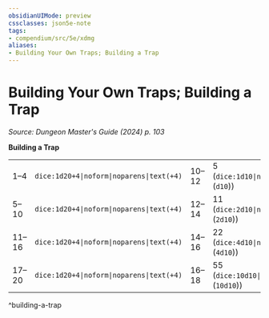 ```yaml
---
obsidianUIMode: preview
cssclasses: json5e-note
tags:
- compendium/src/5e/xdmg
aliases:
- Building Your Own Traps; Building a Trap
---
```

# Building Your Own Traps; Building a Trap
*Source: Dungeon Master's Guide (2024) p. 103* 

**Building a Trap**

|    |    |    |    |    |    |    |
|----|----|----|----|----|----|----|
| 1–4 | `dice:1d20+4\|noform\|noparens\|text(+4)` | 10–12 | 5 (`dice:1d10\|noform\|noparens\|avg` (`d10`)) | `dice:1d20+8\|noform\|noparens\|text(+8)` | 13–15 | 11 (`dice:2d10\|noform\|noparens\|avg` (`2d10`)) |
| 5–10 | `dice:1d20+4\|noform\|noparens\|text(+4)` | 12–14 | 11 (`dice:2d10\|noform\|noparens\|avg` (`2d10`)) | `dice:1d20+8\|noform\|noparens\|text(+8)` | 15–17 | 22 (`dice:4d10\|noform\|noparens\|avg` (`4d10`)) |
| 11–16 | `dice:1d20+4\|noform\|noparens\|text(+4)` | 14–16 | 22 (`dice:4d10\|noform\|noparens\|avg` (`4d10`)) | `dice:1d20+8\|noform\|noparens\|text(+8)` | 17–19 | 55 (`dice:10d10\|noform\|noparens\|avg` (`10d10`)) |
| 17–20 | `dice:1d20+4\|noform\|noparens\|text(+4)` | 16–18 | 55 (`dice:10d10\|noform\|noparens\|avg` (`10d10`)) | `dice:1d20+8\|noform\|noparens\|text(+8)` | 19–21 | 99 (`dice:18d10\|noform\|noparens\|avg` (`18d10`)) |
^building-a-trap